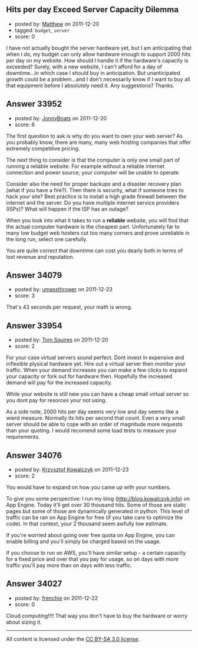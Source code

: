 ## Hits per day Exceed Server Capacity Dilemma

- posted by: [Matthew](https://stackexchange.com/users/-1/15130-matthew) on 2011-12-20
- tagged: `budget`, `server`
- score: 0

I have not actually bought the server hardware yet, but I am anticipating that when I do, my budget can only allow hardware enough to support 2000 hits per day on my website.  How should I handle it if the hardware's capacity is exceeded?  Surely, with a new website, I can't afford for a day of downtime...in which case I should buy in anticipation.  But unanticipated growth could be a problem...and I don't necessarily know if I want to buy all that equipment before I absolutely need it.  Any suggestions?  Thanks.


## Answer 33952

- posted by: [JonnyBoats](https://stackexchange.com/users/-1/3100-jonnyboats) on 2011-12-20
- score: 6

The first question to ask is why do you want to own your web server? As you probably know, there are many, many web hosting companies that offer extremely competitive pricing.

The next thing to consider is that the computer is only one small part of running a reliable website. For example without a reliable internet connection and power source, your computer will be unable to operate.

Consider also the need for proper backups and a disaster recovery plan (what if you have a fire?). Then there is security, what if someone tries to hack your site? Best practice is to install a high grade firewall between the internet and the server. Do you have multiple internet service providers (ISPs)? What will happen if the ISP has an outage?

When you look into what it takes to run a **reliable** website, you will find that the actual computer hardware is the cheapest part. Unfortunately far to many low budget web hosters cut too many corners and prove unreliable in the long run, select one carefully.

You are quite correct that downtime can cost you dearly both in terms of lost revenue and reputation.


## Answer 34079

- posted by: [umassthrower](https://stackexchange.com/users/-1/14929-umassthrower) on 2011-12-23
- score: 3

That's 43 seconds per request, your math is wrong.  


## Answer 33954

- posted by: [Tom Squires](https://stackexchange.com/users/-1/11392-tom-squires) on 2011-12-20
- score: 2

For your case virtual servers sound perfect. Dont invest in expensive and inflexible plysical hardware yet. Hire out a virtual server then monitor your traffic. When your demand increases you can make a few clicks to expand your capacity or fork out for hardware then. Hopefully the increased demand will pay for the increased capacity.

While your website is still new you can have a cheap small virtual server so you dont pay for resorces your not using.

As a side note, 2000 hits per day seems very low and day seems like a wierd measure. Normally its hits per second that count. Even a very small server should be able to cope with an order of magnitude more requests than your quoting. I would recomend some load tests to measure your requirements.


## Answer 34076

- posted by: [Krzysztof Kowalczyk](https://stackexchange.com/users/-1/3945-krzysztof-kowalczyk) on 2011-12-23
- score: 2

You would have to expand on how you came up with your numbers.

To give you some perspective: I run my blog (http://blog.kowalczyk.info) on App Engine. Today it'll get over 30 thousand hits. Some of those are static pages but some of those are dynamically generated in python. This level of traffic can be ran on App Engine for free (if you take care to optimize the code). In that context, your 2 thousand seem awfully low estimate.

If you're worried about going over free quota on App Engine, you can enable billing and you'll simply be charged based on the usage.

If you choose to run on AWS, you'll have similar setup - a certain capacity for a fixed price and over that you pay for usage, so on days with more traffic you'll pay more than on days with less traffic.


## Answer 34027

- posted by: [frenchie](https://stackexchange.com/users/-1/15155-frenchie) on 2011-12-22
- score: 0

Cloud computing!!!! That way you don't have to buy the hardware or worry about sizing it.



---

All content is licensed under the [CC BY-SA 3.0 license](https://creativecommons.org/licenses/by-sa/3.0/).
